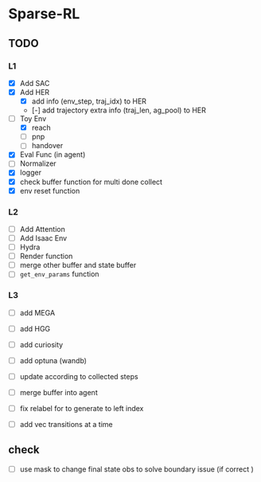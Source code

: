 # Sparse-RL

## TODO

### L1

- [x] Add SAC
- [x] Add HER
  - [x] add info (env_step, traj_idx) to HER
  - [-] add trajectory extra info (traj_len, ag_pool) to HER
- [ ] Toy Env
  - [x] reach
  - [ ] pnp
  - [ ] handover
- [x] Eval Func (in agent)
- [ ] Normalizer
- [x] logger
- [x] check buffer function for multi done collect
- [x] env reset function 

### L2

- [ ] Add Attention
- [ ] Add Isaac Env
- [ ] Hydra
- [ ] Render function
- [ ] merge other buffer and state buffer
- [ ]  `get_env_params` function

### L3

- [ ] add MEGA
- [ ] add HGG
- [ ] add curiosity
- [ ] add optuna (wandb)
- [ ] update according to collected steps
- [ ] merge buffer into agent
- [ ] fix relabel for to generate to left index
- [ ] add vec transitions at a time


## check

- [ ] use mask to change final state obs to solve boundary issue (if correct )